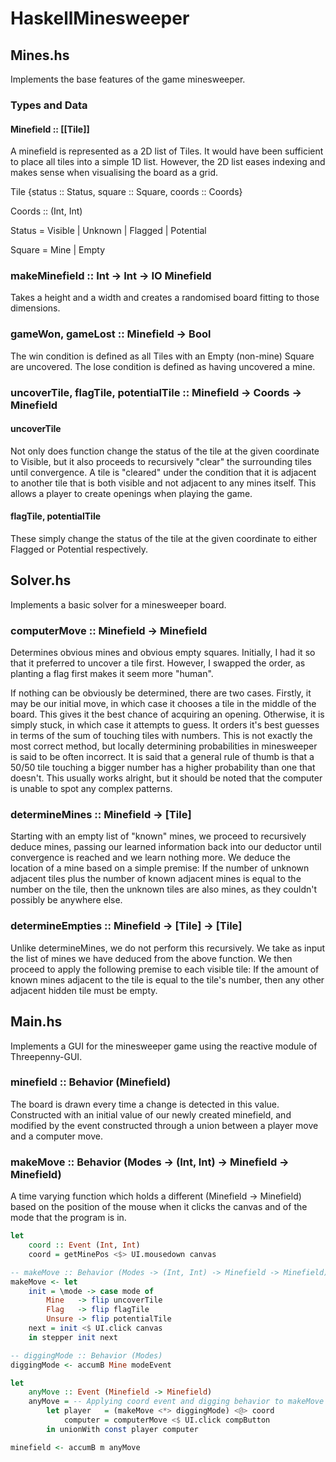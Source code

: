 # HaskellMinesweeper

[//]: # (To view this README nicely formatted visit https://github.com/matthew-d-ng/HaskellMinesweeper)

## Mines.hs
Implements the base features of the game minesweeper.

### Types and Data
#### Minefield :: [[Tile]]
A minefield is represented as a 2D list of Tiles. It would have been sufficient to place all tiles into a simple 1D list. However, the 2D list eases indexing and makes sense when visualising the board as a grid.

Tile {status :: Status, square :: Square, coords :: Coords}

Coords :: (Int, Int)

Status = Visible | Unknown | Flagged | Potential

Square = Mine | Empty

### makeMinefield :: Int -> Int -> IO Minefield
Takes a height and a width and creates a randomised board fitting to those dimensions.

### gameWon, gameLost :: Minefield -> Bool
The win condition is defined as all Tiles with an Empty (non-mine) Square are uncovered.
The lose condition is defined as having uncovered a mine.

### uncoverTile, flagTile, potentialTile :: Minefield -> Coords -> Minefield
#### uncoverTile
Not only does function change the status of the tile at the given coordinate to Visible, but it also proceeds to recursively "clear" the surrounding tiles until convergence. A tile is "cleared" under the condition that it is adjacent to another tile that is both visible and not adjacent to any mines itself. This allows a player to create openings when playing the game.

#### flagTile, potentialTile
These simply change the status of the tile at the given coordinate to either Flagged or Potential respectively.


## Solver.hs
Implements a basic solver for a minesweeper board.

### computerMove :: Minefield -> Minefield
Determines obvious mines and obvious empty squares. Initially, I had it so that it preferred to uncover a tile first. However, I swapped the order, as planting a flag first makes it seem more "human".

If nothing can be obviously be determined, there are two cases. Firstly, it may be our initial move, in which case it chooses a tile in the middle of the board. This gives it the best chance of acquiring an opening. Otherwise, it is simply stuck, in which case it attempts to guess. It orders it's best guesses in terms of the sum of touching tiles with numbers. This is not exactly the most correct method, but locally determining probabilities in minesweeper is said to be often incorrect. It is said that a general rule of thumb is that a 50/50 tile touching a bigger number has a higher probability than one that doesn't. This usually works alright, but it should be noted that the computer is unable to spot any complex patterns.

### determineMines :: Minefield -> [Tile]
Starting with an empty list of "known" mines, we proceed to recursively deduce mines, passing our learned information back into our deductor until convergence is reached and we learn nothing more. We deduce the location of a mine based on a simple premise: If the number of unknown adjacent tiles plus the number of known adjacent mines is equal to the number on the tile, then the unknown tiles are also mines, as they couldn't possibly be anywhere else.

### determineEmpties :: Minefield -> [Tile] -> [Tile]
Unlike determineMines, we do not perform this recursively. We take as input the list of mines we have deduced from the above function. We then proceed to apply the following premise to each visible tile: If the amount of known mines adjacent to the tile is equal to the tile's number, then any other adjacent hidden tile must be empty.

## Main.hs
Implements a GUI for the minesweeper game using the reactive module of Threepenny-GUI.

### minefield :: Behavior (Minefield)
The board is drawn every time a change is detected in this value. Constructed with an initial value of our newly created minefield, and modified by the event constructed through a union between a player move and a computer move.

### makeMove :: Behavior (Modes -> (Int, Int) -> Minefield -> Minefield)
A time varying function which holds a different (Minefield -> Minefield) based on the position of the mouse when it clicks the canvas and of the mode that the program is in.

```haskell
let
    coord :: Event (Int, Int)
    coord = getMinePos <$> UI.mousedown canvas

-- makeMove :: Behavior (Modes -> (Int, Int) -> Minefield -> Minefield)
makeMove <- let
    init = \mode -> case mode of
        Mine   -> flip uncoverTile
        Flag   -> flip flagTile
        Unsure -> flip potentialTile
    next = init <$ UI.click canvas
    in stepper init next

-- diggingMode :: Behavior (Modes)
diggingMode <- accumB Mine modeEvent

let
    anyMove :: Event (Minefield -> Minefield)
    anyMove = -- Applying coord event and digging behavior to makeMove
        let player   = (makeMove <*> diggingMode) <@> coord
            computer = computerMove <$ UI.click compButton
        in unionWith const player computer

minefield <- accumB m anyMove
```
